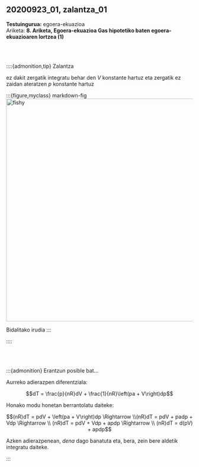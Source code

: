 ## 20200923_01, zalantza_01

**Testuingurua:** egoera-ekuazioa     
Ariketa: **8. Ariketa, Egoera-ekuazioa Gas hipotetiko baten egoera-ekuazioaren lortzea (1)**    

<br>
<br>

::::{admonition,tip} Zalantza

ez dakit zergatik integratu behar den $V$ konstante hartuz eta zergatik ez zaidan ateratzen $p$ konstante hartuz   


:::{figure,myclass} markdown-fig
<img src="./zalantzak_irudiak/20200923_01.png" alt="fishy" class="bg-primary mb-1" width="600px">

Bidalitako irudia
:::

::::  

<br>
<br>

:::{admonition} Erantzun posible bat...

Aurreko adierazpen diferentziala:    

$$dT = \frac{p}{nR}dV + \frac{1}{nR}\left(pa + V\right)dp$$   

Honako modu honetan berrantolatu daiteke:   

$$(nR)dT = pdV + \left(pa + V\right)dp \Rightarrow \\(nR)dT = pdV + padp + Vdp \Rightarrow \\ (nR)dT = pdV + Vdp + apdp \Rightarrow \\ (nR)dT = d(pV) + apdp$$    

Azken adierazpenean, *dena* dago banatuta eta, bera, zein bere aldetik integratu daiteke.

:::    

